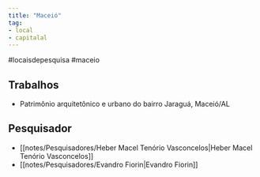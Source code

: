 ```yaml
---
title: "Maceió"
tag:
- local
- capitalal
---
```


#locaisdepesquisa #maceio

## Trabalhos
- Patrimônio arquitetônico e urbano do bairro Jaraguá, Maceió/AL

## Pesquisador
- [[notes/Pesquisadores/Heber Macel Tenório Vasconcelos|Heber Macel Tenório Vasconcelos]]
- [[notes/Pesquisadores/Evandro Fiorin|Evandro Fiorin]]
